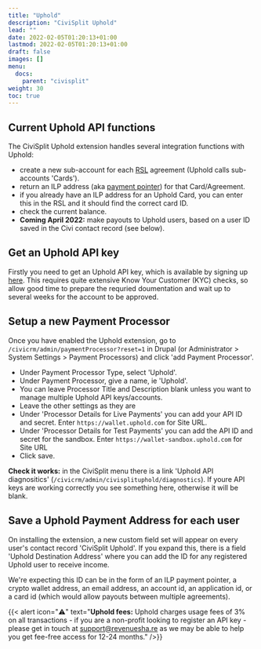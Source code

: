 ```yaml
---
title: "Uphold"
description: "CiviSplit Uphold"
lead: ""
date: 2022-02-05T01:20:13+01:00
lastmod: 2022-02-05T01:20:13+01:00
draft: false
images: []
menu: 
  docs:
    parent: "civisplit"
weight: 30
toc: true
---
```


## Current Uphold API functions

The CiviSplit Uphold extension handles several integration functions with Uphold:
- create a new sub-account for each [RSL](/docs/rsl/intro/) agreement (Uphold calls sub-accounts 'Cards').
- return an ILP address (aka [payment pointer](https://paymentpointers.org)) for that Card/Agreement. 
- if you already have an ILP address for an Uphold Card, you can enter this in the RSL and it should find the correct card ID.
- check the current balance.
- **Coming April 2022:** make payouts to Uphold users, based on a user ID saved in the Civi contact record (see below).

## Get an Uphold API key

Firstly you need to get an Uphold API key, which is available by signing up [here](https://uphold.com/en-eu/get-started/developer). This requires quite extensive Know Your Customer (KYC) checks, so allow good time to prepare the requried doumentation and wait up to several weeks for the account to be approved. 

## Setup a new Payment Processor

Once you have enabled the Uphold extension, go to `/civicrm/admin/paymentProcessor?reset=1` in Drupal (or Administrator > System Settings > Payment Processors) and click 'add Payment Processor'.

- Under Payment Processor Type, select 'Uphold'.
- Under Payment Processor, give a name, ie 'Uphold'.
- You can leave Processor Title and Description blank unless you want to manage multiple Uphold API keys/accounts.
- Leave the other settings as they are
- Under 'Processor Details for Live Payments' you can add your API ID and secret. Enter `https://wallet.uphold.com` for Site URL.
- Under 'Processor Details for Test Payments' you can add the API ID and secret for the sandbox. Enter `https://wallet-sandbox.uphold.com` for Site URL
- Click save.

**Check it works:** in the CiviSplit menu there is a link 'Uphold API diagnositics' (`/civicrm/admin/civisplituphold/diagnostics`). If youre API keys are working correctly you see something here, otherwise it will be blank. 

## Save a Uphold Payment Address for each user

On installing the extension, a new custom field set will appear on every user's contact record 'CiviSplit Uphold'. If you expand this, there is a field 'Uphold Destination Address' where you can add the ID for any registered Uphold user to receive income.

We're expecting this ID can be in the form of an ILP payment pointer, a crypto wallet address, an email address, an account id, an application id, or a card id (which would allow payouts between multiple agreements).

{{< alert icon="⚠️" text="<strong>Uphold fees:</strong> Uphold charges usage fees of 3% on all transactions - if you are a non-profit looking to register an API key - please get in touch at support@revenuesha.re as we may be able to help you get fee-free access for 12-24 months." />}}


